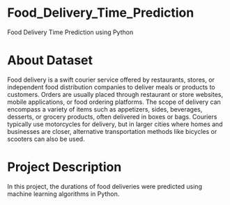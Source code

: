 # Food_Delivery_Time_Prediction
Food Delivery Time Prediction using Python

# About Dataset

Food delivery is a swift courier service offered by restaurants, stores, or independent food distribution companies to deliver meals or products to customers. Orders are usually placed through restaurant or store websites, mobile applications, or food ordering platforms. The scope of delivery can encompass a variety of items such as appetizers, sides, beverages, desserts, or grocery products, often delivered in boxes or bags. Couriers typically use motorcycles for delivery, but in larger cities where homes and businesses are closer, alternative transportation methods like bicycles or scooters can also be used.

# Project Description
In this project, the durations of food deliveries were predicted using machine learning algorithms in Python.
